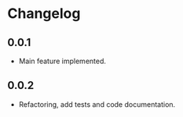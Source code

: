 # Changelog #

## 0.0.1

* Main feature implemented.

## 0.0.2

* Refactoring, add tests and code documentation.
